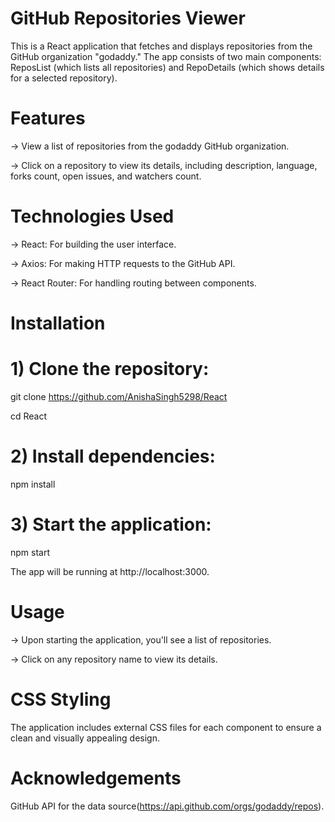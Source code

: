 # GitHub Repositories Viewer
This is a React application that fetches and displays repositories from the GitHub organization "godaddy." The app consists of two main components: ReposList (which lists all repositories) and RepoDetails (which shows details for a selected repository).

# Features
-> View a list of repositories from the godaddy GitHub organization.

-> Click on a repository to view its details, including description, language, forks count, open issues, and watchers count.

# Technologies Used
-> React: For building the user interface.

-> Axios: For making HTTP requests to the GitHub API.

-> React Router: For handling routing between components.

# Installation

# 1) Clone the repository:
git clone https://github.com/AnishaSingh5298/React

cd React

# 2) Install dependencies:
npm install

# 3) Start the application:
npm start

The app will be running at http://localhost:3000.

# Usage
-> Upon starting the application, you'll see a list of repositories.

-> Click on any repository name to view its details.

# CSS Styling
The application includes external CSS files for each component to ensure a clean and visually appealing design.

# Acknowledgements
GitHub API for the data source(https://api.github.com/orgs/godaddy/repos).
